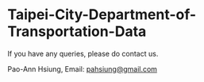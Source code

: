 # Taipei-City-Department-of-Transportation-Data
If you have any queries, please do contact us.

Pao-Ann Hsiung, Email: pahsiung@gmail.com 
